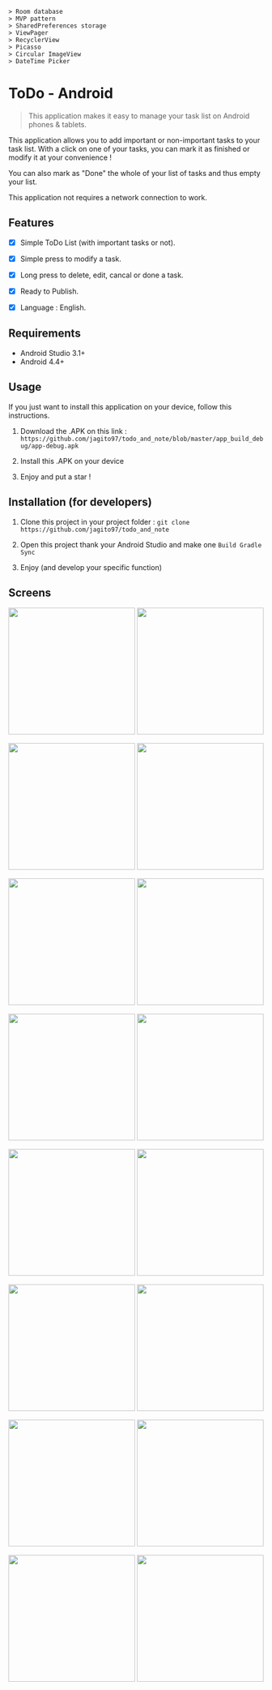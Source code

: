 ```
> Room database 
> MVP pattern
> SharedPreferences storage
> ViewPager
> RecyclerView
> Picasso
> Circular ImageView 
> DateTime Picker
```
# ToDo - Android
> This application makes it easy to manage your task list on Android phones & tablets.


This application allows you to add important or non-important tasks to your task list.
With a click on one of your tasks, you can mark it as finished or modify it at your convenience !

You can also mark as "Done" the whole of your list of tasks and thus empty your list.

This application not requires a network connection to work.

## Features

- [x] Simple ToDo List (with important tasks or not).
- [x] Simple press to modify a task.
- [x] Long press to delete, edit, cancal or done a task.
- [x] Ready to Publish.
- [x] Language : English.


## Requirements

- Android Studio 3.1+
- Android 4.4+


## Usage

If you just want to install this application on your device, follow this instructions.

1. Download the .APK on this link : 
`https://github.com/jagito97/todo_and_note/blob/master/app_build_debug/app-debug.apk`

2. Install this .APK on your device

3. Enjoy and put a star !


## Installation (for developers)



1. Clone this project in your project folder : `git clone https://github.com/jagito97/todo_and_note`

2. Open this project thank your Android Studio and make one `Build Gradle Sync`

3. Enjoy (and develop your specific function)


## Screens


<img src="screenshots/todo_instruction-01.png" width="250"> <img src="screenshots/todo_instruction-02.png" width="250">

<img src="screenshots/todo_instruction-03.png" width="250"> <img src="screenshots/todo_instruction-04.png" width="250">

<img src="screenshots/todo_instruction-05.png" width="250"> <img src="screenshots/todo_instruction-06.png" width="250">

<img src="screenshots/todo_instruction-07.png" width="250"> <img src="screenshots/todo_instruction-08.png" width="250">

<img src="screenshots/todo_instruction-09.png" width="250"> <img src="screenshots/todo_instruction-10.png" width="250">

<img src="screenshots/todo_instruction-11.png" width="250"> <img src="screenshots/todo_instruction-12.png" width="250">

<img src="screenshots/todo_instruction-13.png" width="250"> <img src="screenshots/todo_instruction-14.png" width="250">

<img src="screenshots/todo_instruction-15.png" width="250"> <img src="screenshots/todo_instruction-16.png" width="250">
